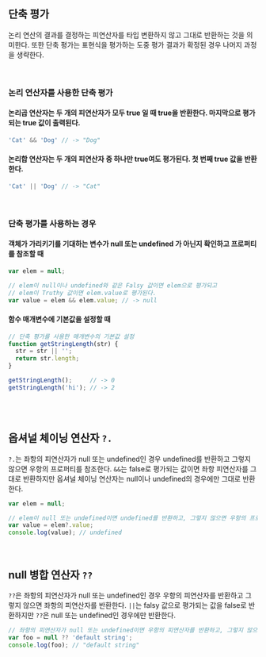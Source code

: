 ## 단축 평가
논리 연산의 결과를 결정하는 피연산자를 타입 변환하지 않고 그대로 반환하는 것을 의미한다. 또한 단축 평가는 표현식을 평가하는 도중 평가 결과가 확정된 경우 나머지 과정을 생략한다.


<br/>


### 논리 연산자를 사용한 단축 평가
#### 논리곱 연산자는 두 개의 피연산자가 모두 true 일 때 true을 반환한다. 마지막으로 평가되는 true 값이 출력된다.
```javascript
'Cat' && 'Dog' // -> "Dog"
```

#### 논리합 연산자는 두 개의 피연산자 중 하나만 true여도 평가된다. 첫 번째 true 값을 반환한다.

```javascript
'Cat' || 'Dog' // -> "Cat"
```


<br/>


### 단축 평가를 사용하는 경우
#### 객체가 가리키기를 기대하는 변수가 null 또는 undefined 가 아닌지 확인하고 프로퍼티를 참조할 때 
```javascript
var elem = null;

// elem이 null이나 undefined와 같은 Falsy 값이면 elem으로 평가되고
// elem이 Truthy 값이면 elem.value로 평가된다.
var value = elem && elem.value; // -> null
```
#### 함수 매개변수에 기본값을 설정할 때
```javascript
// 단축 평가를 사용한 매개변수의 기본값 설정
function getStringLength(str) {
  str = str || '';
  return str.length;
}

getStringLength();     // -> 0
getStringLength('hi'); // -> 2
```


<br/>
<br/>


## 옵셔널 체이닝 연산자 `?.` 
`?.`는 좌항의 피연산자가 null 또는 undefined인 경우 undefined를 반환하고 그렇지 않으면 우항의 프로퍼티를 참조한다. `&&`는 false로 평가되는 값이면 좌항 피연산자를 그대로
반환하지만 옵셔널 체이닝 연산자는 null이나 undefined의 경우에만 그대로 반환한다.
```javascript
var elem = null;

// elem이 null 또는 undefined이면 undefined를 반환하고, 그렇지 않으면 우항의 프로퍼티 참조를 이어간다.
var value = elem?.value;
console.log(value); // undefined
```


<br/>


## null 병합 연산자 `??`
`??`은 좌항의 피연산자가 null 또는 undefined인 경우 우항의 피연산자를 반환하고 그렇지 않으면 좌항의 피연산자를 반환한다. `||`는 falsy 값으로 평가되는 값을 false로
반환하지만 `??`은 null 또는 undefined인 경우에만 반환한다.
```javascript
// 좌항의 피연산자가 null 또는 undefined이면 우항의 피연산자를 반환하고, 그렇지 않으면 좌항의 피연산자를 반환한다.
var foo = null ?? 'default string';
console.log(foo); // "default string"
```
